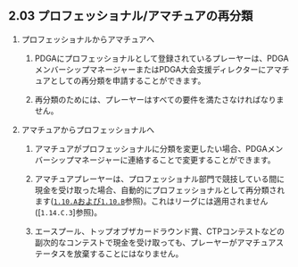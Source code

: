 ## 2.03 プロフェッショナル/アマチュアの再分類

1. プロフェッショナルからアマチュアへ

    1. PDGAにプロフェッショナルとして登録されているプレーヤーは、PDGAメンバーシップマネージャーまたはPDGA大会支援ディレクターにアマチュアとしての再分類を申請することができます。

    1. 再分類のためには、プレーヤーはすべての要件を満たさなければなりません。

1. アマチュアからプロフェッショナルへ

    1. アマチュアがプロフェッショナルに分類を変更したい場合、PDGAメンバーシップマネージャーに連絡することで変更することができます。

    1. アマチュアプレーヤーは、プロフェッショナル部門で競技している間に現金を受け取った場合、自動的にプロフェッショナルとして再分類されます([`1.10.A`および`1.10.B`]()参照)。これはリーグには適用されません([`1.14.C.3`]参照)。

    1. エースプール、トップオブザカードラウンド賞、CTPコンテストなどの副次的なコンテストで現金を受け取っても、プレーヤーがアマチュアステータスを放棄することにはなりません。
